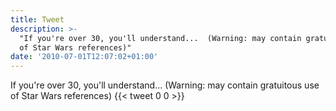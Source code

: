 ```yaml
---
title: Tweet
description: >-
  "If you're over 30, you'll understand...  (Warning: may contain gratuitous use
  of Star Wars references)"
date: '2010-07-01T12:07:02+01:00'
---
```

If you're over 30, you'll understand...  (Warning: may contain gratuitous use of Star Wars references)
      {{< tweet 0 0 >}}
    
